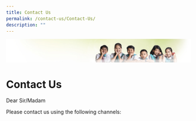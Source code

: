 ```yaml
---
title: Contact Us
permalink: /contact-us/Contact-Us/
description: ""
---
```

![](/images/Banner.jpg)

Contact Us
==========

Dear Sir/Madam

  

Please contact us using the following channels: